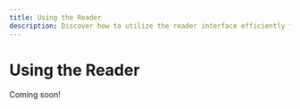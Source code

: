 ```yaml
---
title: Using the Reader
description: Discover how to utilize the reader interface efficiently for an immersive reading experience.
---
```


# Using the Reader

Coming soon!
